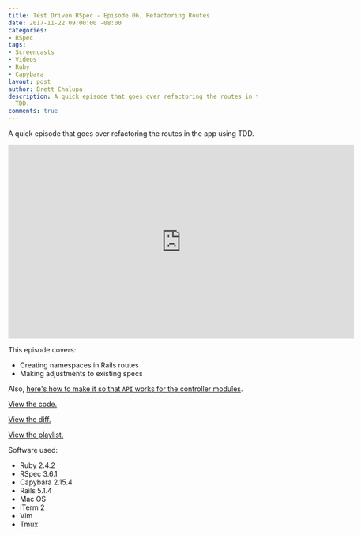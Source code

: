 ```yaml
---
title: Test Driven RSpec - Episode 06, Refactoring Routes
date: 2017-11-22 09:00:00 -08:00
categories:
- RSpec
tags:
- Screencasts
- Videos
- Ruby
- Capybara
layout: post
author: Brett Chalupa
description: A quick episode that goes over refactoring the routes in the app using
  TDD.
comments: true
---
```


A quick episode that goes over refactoring the routes in the app using
TDD.

<iframe width="700" height="393" src="https://www.youtube-nocookie.com/embed/e87JhhrZW7s?rel=0" frameborder="0" allowfullscreen></iframe>

This episode covers:

- Creating namespaces in Rails routes
- Making adjustments to existing specs

Also, [here's how to make it so that `API` works for the controller
modules](https://stackoverflow.com/questions/28990466/rails-autoloading-fully-capitalized-name-like-api).

[View the code.](https://github.com/brettchalupa/test-driven-rspec/tree/master/episode-06)

[View the diff.](https://github.com/brettchalupa/test-driven-rspec/commit/8f9dc32173f1b9a202b25fdeac92aa50732ea955)

[View the playlist.](https://www.youtube.com/playlist?list=PLr442xinba86s9cCWxoIH_xq5UE9Wwo4Z)

Software used:

- Ruby 2.4.2
- RSpec 3.6.1
- Capybara 2.15.4
- Rails 5.1.4
- Mac OS
- iTerm 2
- Vim
- Tmux
